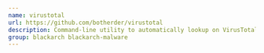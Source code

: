 ```yaml
---
name: virustotal
url: https://github.com/botherder/virustotal
description: Command-line utility to automatically lookup on VirusTotal all files recursively contained in a directory.
group: blackarch blackarch-malware
---
```

